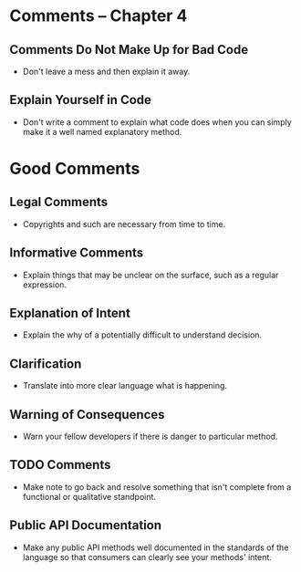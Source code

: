 # Comments – Chapter 4

## Comments Do Not Make Up for Bad Code

* Don't leave a mess and then explain it away.

## Explain Yourself in Code

* Don't write a comment to explain what code does when you can simply make it a well named explanatory method.

# Good Comments

## Legal Comments

* Copyrights and such are necessary from time to time.

## Informative Comments

* Explain things that may be unclear on the surface, such as a regular expression.

## Explanation of Intent

* Explain the why of a potentially difficult to understand decision.

## Clarification

* Translate into more clear language what is happening.

## Warning of Consequences

* Warn your fellow developers if there is danger to particular method.

## TODO Comments

* Make note to go back and resolve something that isn't complete from a functional or qualitative standpoint.

## Public API Documentation

* Make any public API methods well documented in the standards of the language so that consumers can clearly see your methods' intent.
